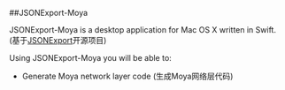 ##JSONExport-Moya

JSONExport-Moya is a desktop application for Mac OS X written in Swift. (基于[JSONExport](https://github.com/Ahmed-Ali/JSONExport)开源项目)

Using JSONExport-Moya you will be able to:

- Generate Moya network layer code (生成Moya网络层代码)

